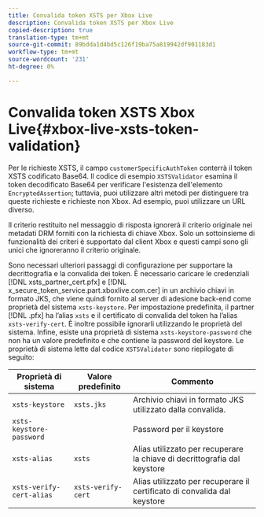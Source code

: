 ```yaml
---
title: Convalida token XSTS per Xbox Live
description: Convalida token XSTS per Xbox Live
copied-description: true
translation-type: tm+mt
source-git-commit: 89bdda1d4bd5c126f19ba75a819942df901183d1
workflow-type: tm+mt
source-wordcount: '231'
ht-degree: 0%

---
```



# Convalida token XSTS Xbox Live{#xbox-live-xsts-token-validation}

Per le richieste XSTS, il campo `customerSpecificAuthToken` conterrà il token XSTS codificato Base64. Il codice di esempio `XSTSValidator` esamina il token decodificato Base64 per verificare l&#39;esistenza dell&#39;elemento `EncryptedAssertion`; tuttavia, puoi utilizzare altri metodi per distinguere tra queste richieste e richieste non Xbox. Ad esempio, puoi utilizzare un URL diverso.

Il criterio restituito nel messaggio di risposta ignorerà il criterio originale nei metadati DRM forniti con la richiesta di chiave Xbox. Solo un sottoinsieme di funzionalità dei criteri è supportato dal client Xbox e questi campi sono gli unici che ignoreranno il criterio originale.

Sono necessari ulteriori passaggi di configurazione per supportare la decrittografia e la convalida dei token. È necessario caricare le credenziali [!DNL xsts_partner_cert.pfx] e [!DNL x_secure_token_service.part.xboxlive.com.cer] in un archivio chiavi in formato JKS, che viene quindi fornito al server di adesione back-end come proprietà del sistema `xsts-keystore`. Per impostazione predefinita, il partner [!DNL .pfx] ha l’alias `xsts` e il certificato di convalida del token ha l’alias `xsts-verify-cert`. È inoltre possibile ignorarli utilizzando le proprietà del sistema. Infine, esiste una proprietà di sistema `xsts-keystore-password` che non ha un valore predefinito e che contiene la password del keystore. Le proprietà di sistema lette dal codice `XSTSValidator` sono riepilogate di seguito:

| Proprietà di sistema | Valore predefinito | Commento |
|---|---|---|
| `xsts-keystore` | `xsts.jks` | Archivio chiavi in formato JKS utilizzato dalla convalida. |
| `xsts-keystore-password` |  | Password per il keystore |
| `xsts-alias` | `xsts` | Alias utilizzato per recuperare la chiave di decrittografia dal keystore |
| `xsts-verify-cert-alias` | `xsts-verify-cert` | Alias utilizzato per recuperare il certificato di convalida dal keystore |

